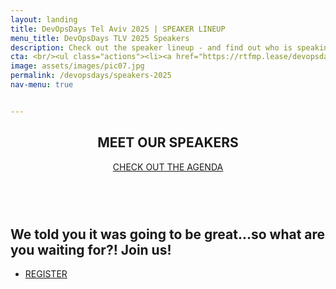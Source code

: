 ```yaml
---
layout: landing
title: DevOpsDays Tel Aviv 2025 | SPEAKER LINEUP 
menu_title: DevOpsDays TLV 2025 Speakers
description: Check out the speaker lineup - and find out who is speaking at DevOpsDays TLV 2022 with Cloud Native & OSS Day! 
cta: <br/><ul class="actions"><li><a href="https://rtfmp.lease/devopsdaystlv-2025-tix" class="button special fit" target="_blank"> REGISTER NOW</a></li></ul>&nbsp;<ul class="actions"><li><a href="/devopsdays" class="button fit"><span class="icon alt fa-home"></span> BACK TO DEVOPSDAYS </a></li></ul>
image: assets/images/pic07.jpg
permalink: /devopsdays/speakers-2025
nav-menu: true


---
```


<!-- Main -->
<div id="main" class="alt">

<!-- One -->
<section id="one">
	<div class="inner">
		<header class="major">
			<h1>MEET OUR SPEAKERS</h1> 
                <a href="/devopsdays/agenda-2025" class="button next scrolly">CHECK OUT THE AGENDA</a>
				<br/>
				<p>&nbsp;</p>
	</header>
               

<script type="text/javascript" src="https://sessionize.com/api/v2/rq3qkxj1/view/SpeakerWall"></script>

</div>

<div class="inner">
			<h2>We told you it was going to be great...so what are you waiting for?! Join us!</h2>
<ul class="actions">
                    <li><a href="https://bit.ly/DEVOPSDAYS-2022-TIX" class="button next">REGISTER</a></li>
                </ul>

</div>

